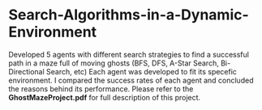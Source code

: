 # Search-Algorithms-in-a-Dynamic-Environment
Developed 5 agents with different search strategies to find a successful path in a maze full of moving ghosts (BFS, DFS, A-Star Search, Bi-Directional Search, etc)
Each agent was developed to fit its specefic environment. I compared the success rates of each agent and concluded the reasons behind its performance.
Please refer to the **GhostMazeProject.pdf** for full description of this project.
